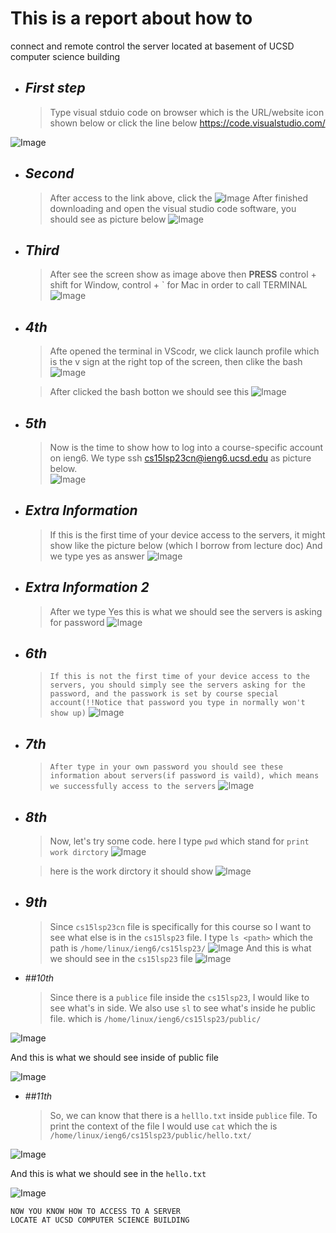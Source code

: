 # This is a report about how to 
connect and remote control the server located at basement of UCSD computer science building




* ## _First step_ 
    > Type visual stduio code on browser which is the URL/website icon shown below or click the line below
    > https://code.visualstudio.com/


![Image](https://tengfonglee.github.io/cse15l-lab-reports/1.png)




* ## _Second_ 
    > After access to the link above, click the
![Image](https://tengfonglee.github.io/cse15l-lab-reports/2.png)
After finished downloading and open the visual studio code software, you should see as picture below 
![Image](https://tengfonglee.github.io/cse15l-lab-reports/3.png)

* ## _Third_ 
     > After see the screen show as image above then **PRESS** control + shift for Window, control + ` for Mac in order to call TERMINAL
![Image](https://tengfonglee.github.io/cse15l-lab-reports/4.png)

* ## _4th_ 
    > Afte opened the terminal in VScodr, we click launch profile which is the v sign at the right top of the screen, then clike the bash 
![Image](https://tengfonglee.github.io/cse15l-lab-reports/5.png)
 
    >After clicked the bash botton we should see this
![Image](https://tengfonglee.github.io/cse15l-lab-reports/6.png)



* ## _5th_
    >Now is the time to show how to log into a course-specific account on ieng6.
    >We type ssh cs15lsp23cn@ieng6.ucsd.edu as picture below.  
![Image](https://tengfonglee.github.io/cse15l-lab-reports/7.png)



* ## _Extra Information_
    >If this is the first time of your device access to the servers, it might show like the picture below (which I borrow from lecture doc)
    >And we type yes as answer
![Image](https://tengfonglee.github.io/cse15l-lab-reports/8.1.png)

* ## _Extra Information 2_
    >After we type Yes this is what we should see the servers is asking for password
![Image](https://tengfonglee.github.io/cse15l-lab-reports/8.2.png)

* ## _6th_
    > `If this is not the first time of your device access to the servers, you should simply see the servers asking for the password, and the passwork is set by course special account(!!Notice that password you type in normally won't show up)`
![Image](https://tengfonglee.github.io/cse15l-lab-reports/8.png)

* ## _7th_
    > `After type in your own password you should see these information about servers(if password is vaild), which means we successfully access to the servers`
![Image](https://tengfonglee.github.io/cse15l-lab-reports/9.png)

* ## _8th_
    >Now, let's try some code. here I type `pwd` which stand for `print work dirctory`
![Image](https://tengfonglee.github.io/cse15l-lab-reports/10.png)

    >here is the work dirctory it should show 
![Image](https://tengfonglee.github.io/cse15l-lab-reports/11.png)

* ## _9th_
    >Since `cs15lsp23cn` file is specifically for this course so I want to see what else is in the `cs15lsp23` file. I type `ls <path>` which the path is  `/home/linux/ieng6/cs15lsp23/`
![Image](https://tengfonglee.github.io/cse15l-lab-reports/12.png)
And this is what we should see in the `cs15lsp23` file
![Image](https://tengfonglee.github.io/cse15l-lab-reports/13.png)


* ##_10th_
    >Since there is a `publice` file inside the `cs15lsp23`, I would like to see what's in side. We also use `sl` <path> to see what's inside he public file. which <path> is `/home/linux/ieng6/cs15lsp23/public/`
    
![Image](https://tengfonglee.github.io/cse15l-lab-reports/14.png)
    
And this is what we should see inside of public file
    
![Image](https://tengfonglee.github.io/cse15l-lab-reports/15.png)
    
* ##_11th_
    >So, we can know that there is a `helllo.txt` inside `publice` file. To print the context of the file I would use `cat` <path>
 which the <path> is `/home/linux/ieng6/cs15lsp23/public/hello.txt/`
    
![Image](https://tengfonglee.github.io/cse15l-lab-reports/16.png)
    
And this is what we should see in the `hello.txt`
    
![Image](https://tengfonglee.github.io/cse15l-lab-reports/17.png)

    
    
    
```
NOW YOU KNOW HOW TO ACCESS TO A SERVER 
LOCATE AT UCSD COMPUTER SCIENCE BUILDING
```
